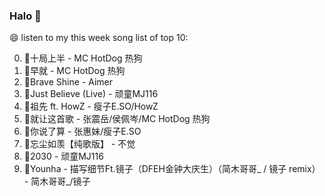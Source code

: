 

### Halo 👋

😄 listen to my this week song list of top 10:

0. 🌈十局上半 - MC HotDog 热狗
1. 🌈早就 - MC HotDog 热狗
2. 🌈Brave Shine - Aimer
3. 🌈Just Believe (Live) - 顽童MJ116
4. 🌈祖先 ft. HowZ - 瘦子E.SO/HowZ
5. 🌈就让这首歌 - 张震岳/侯佩岑/MC HotDog 热狗
6. 🌈你说了算 - 张惠妹/瘦子E.SO
7. 🌈忘尘如羡【纯歌版】 - 不觉
8. 🌈2030 - 顽童MJ116
9. 🌈Younha - 描写细节Ft.镜子（DFEH金钟大庆生）（简木哥哥_ / 镜子 remix） - 简木哥哥_/镜子


